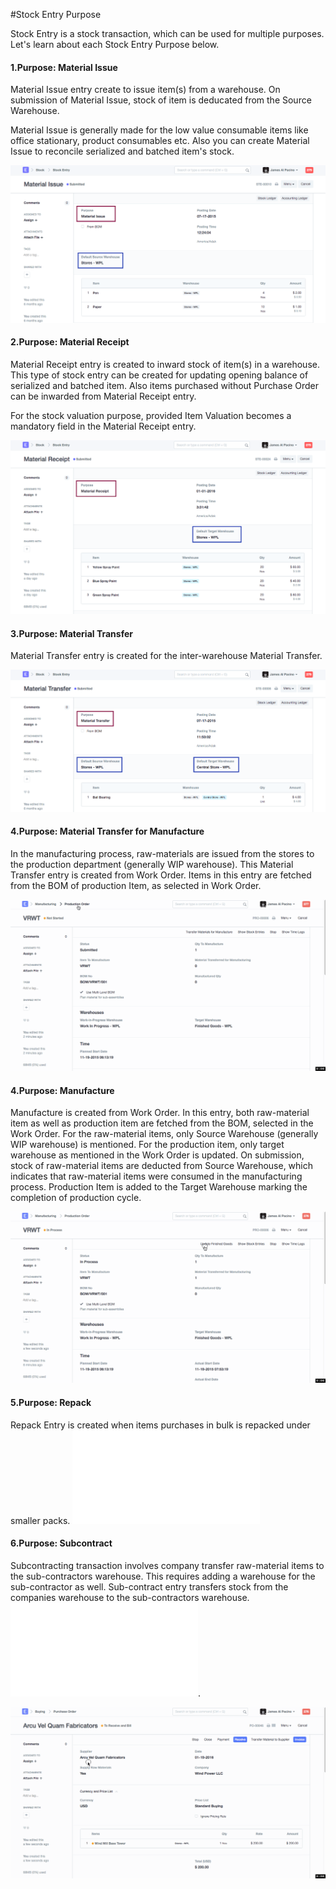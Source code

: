 <!-- add-breadcrumbs -->
#Stock Entry Purpose

Stock Entry is a stock transaction, which can be used for multiple purposes. Let's learn about each Stock Entry Purpose below.

#### 1.Purpose: Material Issue

Material Issue entry create to issue item(s) from a warehouse. On submission of Material Issue, stock of item is deducated from the Source Warehouse. 

Material Issue is generally made for the low value consumable items like office stationary, product consumables etc. Also you can create Material Issue to reconcile serialized and batched item's stock.

<img alt="Material Issue" class="screenshot" src="../assets/stock-entry-issue.png">

#### 2.Purpose: Material Receipt

Material Receipt entry is created to inward stock of item(s) in a warehouse. This type of stock entry can be created for updating opening balance of serialized and batched item. Also items purchased without Purchase Order can be inwarded from Material Receipt entry.

For the stock valuation purpose, provided Item Valuation becomes a mandatory field in the Material Receipt entry.

<img alt="Material Receipt" class="screenshot" src="../assets/stock-entry-receipt.png">

#### 3.Purpose: Material Transfer

Material Transfer entry is created for the inter-warehouse Material Transfer.

<img alt="Material Transfer" class="screenshot" src="../assets/stock-entry-transfer.png">
 
#### 4.Purpose: Material Transfer for Manufacture 

In the manufacturing process, raw-materials are issued from the stores to the production department (generally WIP warehouse). This Material Transfer entry is created from Work Order. Items in this entry are fetched from the BOM of production Item, as selected in Work Order.

<img alt="Transfer for Manufacture" class="screenshot" src="../assets/stock-entry-manufacture-transfer.gif">

#### 4.Purpose: Manufacture

Manufacture is created from Work Order. In this entry, both raw-material item as well as production item are fetched from the BOM, selected in the Work Order. For the raw-material items, only Source Warehouse (generally WIP warehouse) is mentioned. For the production item, only target warehouse as mentioned in the Work Order is updated. On submission, stock of raw-material items are deducted from Source Warehouse, which indicates that raw-material items were consumed in the manufacturing process. Production Item is added to the Target Warehouse marking the completion of production cycle.

<img alt="Manufacture" class="screenshot" src="../assets/stock-entry-manufacture.gif">

#### 5.Purpose: Repack

Repack Entry is created when items purchases in bulk is repacked under smaller packs. ![Check this page to know more about Repack entry.](/dokie/stock/articles/repack-entry.md)

#### 6.Purpose: Subcontract

Subcontracting transaction involves company transfer raw-material items to the sub-contractors warehouse. This requires adding a warehouse for the sub-contractor as well. Sub-contract entry transfers stock from the companies warehouse to the sub-contractors warehouse.![Check this page to know more about Subcontracting](/dokie/manufacturing/subcontracting.md).

<img alt="Subcontract" class="screenshot" src="../assets/stock-entry-subcontract.gif">

<!-- markdown -->